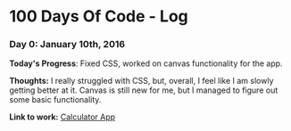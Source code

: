 # 100 Days Of Code - Log

### Day 0: January 10th, 2016

**Today's Progress**: Fixed CSS, worked on canvas functionality for the app.
	
**Thoughts:** I really struggled with CSS, but, overall, I feel like I am slowly getting better at it. 
Canvas is still new for me, but I managed to figure out some basic functionality.

**Link to work:** [Calculator App](http://www.example.com)
